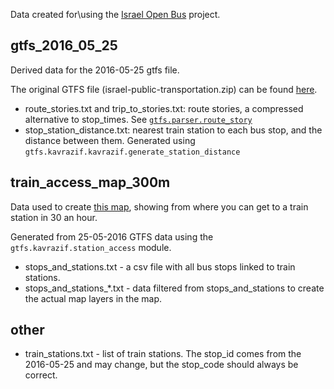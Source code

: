 Data created for\using the [Israel Open Bus](<https://github.com/hasadna/open-bus>) project.

## gtfs_2016_05_25
Derived data for the 2016-05-25 gtfs file. 

The original GTFS file (israel-public-transportation.zip) can be found [here](<http://gtfs.otrain.org/static/archive/2016_05_25_00_00_04/>). 

* route_stories.txt and trip_to_stories.txt: route stories, a compressed alternative to stop_times. See [```gtfs.parser.route_story```](<https://github.com/hasadna/open-bus/blob/master/gtfs/parser/route_stories.py>)
* stop_station_distance.txt: nearest train station to each bus stop, and the distance between them. Generated using ```gtfs.kavrazif.kavrazif.generate_station_distance```


## train_access_map_300m
Data used to create [this map](<http://arcg.is/29XN6km>), showing from where you can get to a train station in 30 an hour.   

Generated from 25-05-2016 GTFS data using the ```gtfs.kavrazif.station_access``` module.

* stops_and_stations.txt - a csv file with all bus stops linked to train stations. 
* stops_and_stations_*.txt - data filtered from stops_and_stations to create the actual map layers in the map.

## other
* train_stations.txt - list of train stations. The stop_id comes from the 2016-05-25 and may change, but the stop_code should always be correct.
